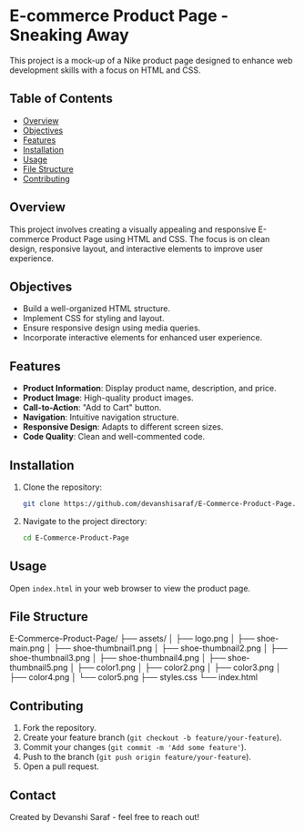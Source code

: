 # E-commerce Product Page - Sneaking Away

This project is a mock-up of a Nike product page designed to enhance web development skills with a focus on HTML and CSS.

## Table of Contents
- [Overview](#overview)
- [Objectives](#objectives)
- [Features](#features)
- [Installation](#installation)
- [Usage](#usage)
- [File Structure](#file-structure)
- [Contributing](#contributing)

## Overview

This project involves creating a visually appealing and responsive E-commerce Product Page using HTML and CSS. The focus is on clean design, responsive layout, and interactive elements to improve user experience.

## Objectives

- Build a well-organized HTML structure.
- Implement CSS for styling and layout.
- Ensure responsive design using media queries.
- Incorporate interactive elements for enhanced user experience.

## Features

- **Product Information**: Display product name, description, and price.
- **Product Image**: High-quality product images.
- **Call-to-Action**: "Add to Cart" button.
- **Navigation**: Intuitive navigation structure.
- **Responsive Design**: Adapts to different screen sizes.
- **Code Quality**: Clean and well-commented code.

## Installation

1. Clone the repository:
    ```bash
    git clone https://github.com/devanshisaraf/E-Commerce-Product-Page.git
    ```
2. Navigate to the project directory:
    ```bash
    cd E-Commerce-Product-Page
    ```

## Usage

Open `index.html` in your web browser to view the product page.

## File Structure

E-Commerce-Product-Page/
├── assets/
│ ├── logo.png
│ ├── shoe-main.png
│ ├── shoe-thumbnail1.png
│ ├── shoe-thumbnail2.png
│ ├── shoe-thumbnail3.png
│ ├── shoe-thumbnail4.png
│ ├── shoe-thumbnail5.png
│ ├── color1.png
│ ├── color2.png
│ ├── color3.png
│ ├── color4.png
│ └── color5.png
├── styles.css
└── index.html

## Contributing

1. Fork the repository.
2. Create your feature branch (`git checkout -b feature/your-feature`).
3. Commit your changes (`git commit -m 'Add some feature'`).
4. Push to the branch (`git push origin feature/your-feature`).
5. Open a pull request.

## Contact

Created by Devanshi Saraf - feel free to reach out!


